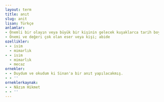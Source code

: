 ```yaml
---
layout: term
title: anıt
slug: anit
lisan: Türkçe
anlamlar:
- Önemli bir olayın veya büyük bir kişinin gelecek kuşaklarca tarih boyunca anılması için yapılan, göze çarpacak büyüklükte, sembol niteliğinde yapı; abide
- Önemi ve değeri çok olan eser veya kişi; abide
ozellikler:
- - isim
  - mimarlık
- - isim
  - mimarlık
  - mecaz
ornekler:
- - Duydum ve okudum ki Sinan'a bir anıt yapılacakmış.
- - ''
orneklerkaynak:
- - Nâzım Hikmet
- - ''
---
```

